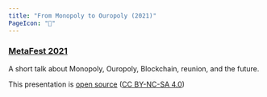 ```yaml
---
title: "From Monopoly to Ouropoly (2021)"
PageIcon: "🎩"
---
```


### [MetaFest 2021](https://youtu.be/iPcBrxWzNwU?t=7395)

A short talk about Monopoly, Ouropoly, Blockchain, reunion, and the future.

This presentation is [open source](https://github.com/mprimi/notes/tree/main/content/topics/monopoly-ouropoly) ([CC BY-NC-SA 4.0](http://creativecommons.org/licenses/by-nc-sa/4.0))
